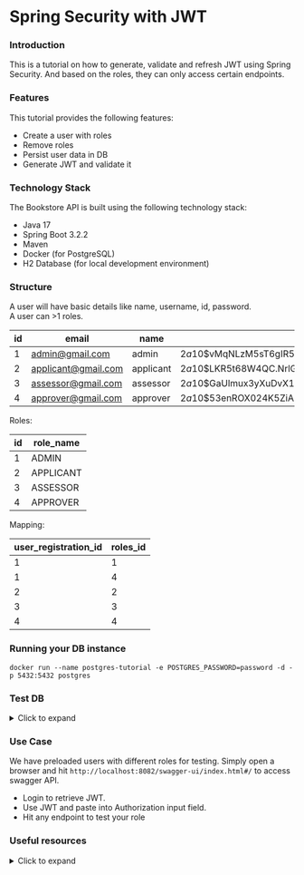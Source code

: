# Spring Security with JWT 

### Introduction
This is a tutorial on how to generate, validate and refresh JWT using Spring Security. And based on the roles, they can only access certain endpoints.

### Features
This tutorial provides the following features:

- Create a user with roles
- Remove roles
- Persist user data in DB
- Generate JWT and validate it

### Technology Stack
The Bookstore API is built using the following technology stack:

- Java 17
- Spring Boot 3.2.2
- Maven
- Docker (for PostgreSQL)
- H2 Database (for local development environment)


### Structure  
A user will have basic details like name, username, id, password.  
A user can >1 roles.

|id|email|name|password|
|--|-----|----|--------|
|1|admin@gmail.com|admin|$2a$10$vMqNLzM5sT6gIR5VigDj.uypvg1jwteA2CEr8z0D8qRhZzTTnFm6m|
|2|applicant@gmail.com|applicant|$2a$10$LKR5t68W4QC.NrlGuIhI6ubP.xSE87b0u1d02QhKFYg7SikTc6dXe|
|3|assessor@gmail.com|assessor|$2a$10$GaUlmux3yXuDvX1dEWUXUenyqAAKFD1tX7xQcNUBcVMzo6jSnPGTC|
|4|approver@gmail.com|approver|$2a$10$53enROX024K5ZiAbcrX4aOG6ehDGip.Vrm5BqPf5KC2gKJkaeSUT2|


Roles:

|id|role_name|
|--|---------|
|1|ADMIN|
|2|APPLICANT|
|3|ASSESSOR|
|4|APPROVER|


Mapping:

|user_registration_id|roles_id|
|--------------------|--------|
|1                   |1       |
|1                   |4       |
|2                   |2       |
|3                   |3       |
|4                   |4       |

### Running your DB instance
    docker run --name postgres-tutorial -e POSTGRES_PASSWORD=password -d -p 5432:5432 postgres

### Test DB

<details>
<summary>Click to expand</summary><br>

Run docker DB in cli  

    docker exec -it postgres bash  

Connect to DB   

    psql -h localhost -U admin

List of databases

    \l

Connect to database

    \c postgres;

List of tables

    \d

Stop & remove all running proceses  

    docker rm $(docker ps -a -q) -f  
</details>

### Use Case

We have preloaded users with different roles for testing. Simply open a browser and hit `http://localhost:8082/swagger-ui/index.html#/` to access swagger API.

- Login to retrieve JWT.
- Use JWT and paste into Authorization input field.
- Hit any endpoint to test your role


### Useful resources

<details>
<summary>Click to expand</summary><br>

Spring Auth using JPA

    https://www.youtube.com/watch?v=awcCiqBO36E&t=1588s

Epoch & Unix Timestamp Conversion Tools

    https://www.epochconverter.com/
</details>
